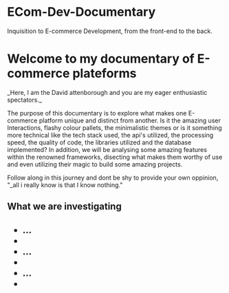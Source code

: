 # ECom-Dev-Documentary
Inquisition to E-commerce Development, from the front-end to the back.

<h1> Welcome to my documentary of E-commerce plateforms </h1>
_Here, I am the David attenborough and you are my eager enthusiastic spectators._


The purpose of this documentary is to explore what makes one E-commerce platform unique and distinct from another. Is it the amazing user Interactions, flashy colour pallets, the minimalistic themes or is it something more technical like the tech stack used, the api's utilized, the processing speed, the quality of code, the libraries utilized and the database implemented?
In addition, we will be analysing some amazing features within the renowned frameworks, disecting what makes them worthy of use and even utilizing their magic to build some amazing projects. 

Follow along in this journey and dont be shy to provide your own oppinion, "_all i really know is that I know nothing."


<h2> What we are investigating <h2>
  
  <ul>
    <li> ... <li>
    <li> ... <li>
    <li> ... <li>
  </ul>
